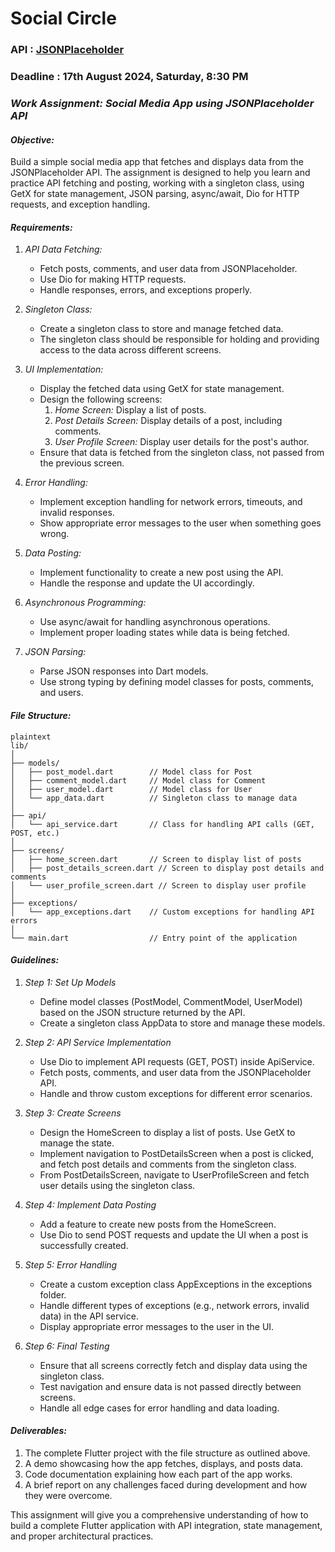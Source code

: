 # Social Circle

### API : [JSONPlaceholder](https://jsonplaceholder.typicode.com/)

### Deadline : 17th August 2024, Saturday, 8:30 PM

### *Work Assignment: Social Media App using JSONPlaceholder API*

#### *Objective:*
Build a simple social media app that fetches and displays data from the JSONPlaceholder API. The assignment is designed to help you learn and practice API fetching and posting, working with a singleton class, using GetX for state management, JSON parsing, async/await, Dio for HTTP requests, and exception handling.

#### *Requirements:*

1. *API Data Fetching:*
   - Fetch posts, comments, and user data from JSONPlaceholder.
   - Use Dio for making HTTP requests.
   - Handle responses, errors, and exceptions properly.

2. *Singleton Class:*
   - Create a singleton class to store and manage fetched data.
   - The singleton class should be responsible for holding and providing access to the data across different screens.

3. *UI Implementation:*
   - Display the fetched data using GetX for state management.
   - Design the following screens:
     1. *Home Screen:* Display a list of posts.
     2. *Post Details Screen:* Display details of a post, including comments.
     3. *User Profile Screen:* Display user details for the post's author.
   - Ensure that data is fetched from the singleton class, not passed from the previous screen.

4. *Error Handling:*
   - Implement exception handling for network errors, timeouts, and invalid responses.
   - Show appropriate error messages to the user when something goes wrong.

5. *Data Posting:*
   - Implement functionality to create a new post using the API.
   - Handle the response and update the UI accordingly.

6. *Asynchronous Programming:*
   - Use async/await for handling asynchronous operations.
   - Implement proper loading states while data is being fetched.

7. *JSON Parsing:*
   - Parse JSON responses into Dart models.
   - Use strong typing by defining model classes for posts, comments, and users.

#### *File Structure:*
```
plaintext
lib/
│
├── models/
│   ├── post_model.dart        // Model class for Post
│   ├── comment_model.dart     // Model class for Comment
│   ├── user_model.dart        // Model class for User
│   └── app_data.dart          // Singleton class to manage data
│
├── api/
│   └── api_service.dart       // Class for handling API calls (GET, POST, etc.)
│
├── screens/
│   ├── home_screen.dart       // Screen to display list of posts
│   ├── post_details_screen.dart // Screen to display post details and comments
│   └── user_profile_screen.dart // Screen to display user profile
│
├── exceptions/
│   └── app_exceptions.dart    // Custom exceptions for handling API errors
│
└── main.dart                  // Entry point of the application
```

#### *Guidelines:*

1. *Step 1: Set Up Models*
   - Define model classes (PostModel, CommentModel, UserModel) based on the JSON structure returned by the API.
   - Create a singleton class AppData to store and manage these models.

2. *Step 2: API Service Implementation*
   - Use Dio to implement API requests (GET, POST) inside ApiService.
   - Fetch posts, comments, and user data from the JSONPlaceholder API.
   - Handle and throw custom exceptions for different error scenarios.

3. *Step 3: Create Screens*
   - Design the HomeScreen to display a list of posts. Use GetX to manage the state.
   - Implement navigation to PostDetailsScreen when a post is clicked, and fetch post details and comments from the singleton class.
   - From PostDetailsScreen, navigate to UserProfileScreen and fetch user details using the singleton class.

4. *Step 4: Implement Data Posting*
   - Add a feature to create new posts from the HomeScreen.
   - Use Dio to send POST requests and update the UI when a post is successfully created.

5. *Step 5: Error Handling*
   - Create a custom exception class AppExceptions in the exceptions folder.
   - Handle different types of exceptions (e.g., network errors, invalid data) in the API service.
   - Display appropriate error messages to the user in the UI.

6. *Step 6: Final Testing*
   - Ensure that all screens correctly fetch and display data using the singleton class.
   - Test navigation and ensure data is not passed directly between screens.
   - Handle all edge cases for error handling and data loading.

#### *Deliverables:*

1. The complete Flutter project with the file structure as outlined above.
2. A demo showcasing how the app fetches, displays, and posts data.
3. Code documentation explaining how each part of the app works.
4. A brief report on any challenges faced during development and how they were overcome.

This assignment will give you a comprehensive understanding of how to build a complete Flutter application with API integration, state management, and proper architectural practices.